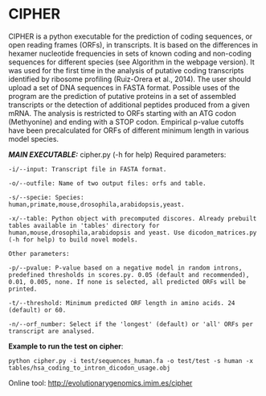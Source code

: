 # CIPHER

CIPHER is a python executable for the prediction of coding sequences, or open reading frames (ORFs), in transcripts. It is based on the differences in hexamer nucleotide frequencies in sets of known coding and non-coding sequences for different species (see Algorithm in the webpage version). It was used for the first time in the analysis of putative coding transcripts identified by ribosome profiling (Ruiz-Orera et al., 2014).  The user should upload a set of DNA sequences in FASTA format. Possible uses of the program are the prediction of putative proteins in a set of assembled transcripts or the detection of additional peptides produced from a given mRNA. The analysis is restricted to ORFs starting with an ATG codon (Methyonine) and ending with a STOP codon. Empirical p-value cutoffs have been precalculated for ORFs of different minimum length in various model species. 


***MAIN EXECUTABLE:*** cipher.py (-h for help)
Required parameters:
```
-i/--input: Transcript file in FASTA format.

-o/--outfile: Name of two output files: orfs and table.

-s/--specie: Species: human,primate,mouse,drosophila,arabidopsis,yeast.

-x/--table: Python object with precomputed discores. Already prebuilt tables available in 'tables' directory for human,mouse,drosophila,arabidopsis and yeast. Use dicodon_matrices.py (-h for help) to build novel models.

Other parameters:

-p/--pvalue: P-value based on a negative model in random introns, predefined thresholds in scores.py. 0.05 (default and recommended), 0.01, 0.005, none. If none is selected, all predicted ORFs will be printed.

-t/--threshold: Minimum predicted ORF length in amino acids. 24 (default) or 60.

-n/--orf_number: Select if the 'longest' (default) or 'all' ORFs per transcript are analysed.
```

**Example to run the test on cipher**:
```
python cipher.py -i test/sequences_human.fa -o test/test -s human -x tables/hsa_coding_to_intron_dicodon_usage.obj         
```

Online tool: http://evolutionarygenomics.imim.es/cipher



